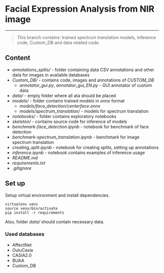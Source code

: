 # Facial Expression Analysis from NIR image

***

> This branch contains: trained spectrum translation models, inference code, Custom_DB and data related code.

## Content
* *annotations_splits/* - folder containing data CSV annotations and other data for images in available databases
* *Custom_DB/* - contains code, images and annotations of *CUSTOM_DB*
	* *annotator_gui.py*, *annotator_gui_EN.py* - GUI annotator of custom data
* *data/* - empty folder where all ata should be placed
* *models/* - folder contains trained models in *onnx* format
	*  *models/face_detection/centerface.onnx*
	*  *models/spectrum_translation/* - models for spectrum translation
* *notebooks/* - folder contains exploratory notebooks
* *skeleton/* - contains source code for inference of models
* *benchmark-face_detection.ipynb* - notebook for benchmark of face detection
* *benchmark-spectrum_translation.ipynb* - benchmark for image spectrum translation
* *creating_split.ipynb* - notebook for creating splits, setting up annotations
* *inference.ipynb* - notebook contains examples of inference usage
* *README.md*
* *requirements.txt*
* *.gitignore*

## Set up
Setup virtual environment and install dependencies.
```
virtualenv venv
source venv/bin/activate
pip install -r requirements
```

Also, folder *data/* should contain necessary data.

### Used databases 
* AffectNet
* OuluCasia
* CASIA2.0
* BUAA
* Custom_DB

